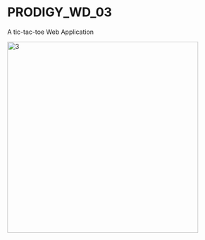 # PRODIGY_WD_03
A tic-tac-toe Web Application





<img width="433" alt="3" src="https://github.com/ssingh2003/PRODIGY_WD_03/assets/50519977/d5098a8a-9721-4923-afa2-92a96bd746ee">
